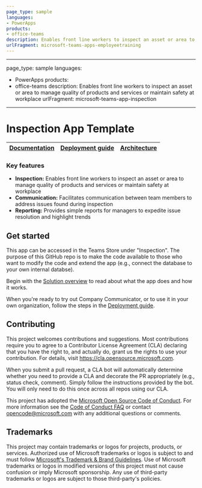 ```yaml
---
page_type: sample
languages:
- PowerApps
products:
- office-teams
description: Enables front line workers to inspect an asset or area to manage quality of products and services or maintain safety at workplace
urlFragment: microsoft-teams-apps-employeetraining
---
```


---
page_type: sample
languages:
- PowerApps
products:
- office-teams
description: Enables front line workers to inspect an asset or area to manage quality of products and services or maintain safety at workplace
urlFragment: microsoft-teams-app-inspection
---

# Inspection App Template

| [Documentation](https://github.com/OfficeDev/microsoft-teams-apps-inspection/wiki/Documentation) | [Deployment guide](https://github.com/OfficeDev/microsoft-teams-apps-inspection/wiki/Deployment-Guide) | [Architecture](https://github.com/OfficeDev/microsoft-teams-apps-inspection/wiki/Architecture) |
| ---- | ---- | ---- |

### Key features
* **Inspection:** Enables front line workers to inspect an asset or area to manage quality of products and services or maintain safety at workplace
* **Communication:** Facilitates communication between team members to address issues found during inspection
* **Reporting:** Provides simple reports for managers to expedite issue resolution and highlight trends

## Get started
This app can be accessed in the Teams Store under "Inspection". The purpose of this GitHub repo is to make the code available to those who want to modify the code and extend the app (e.g., connect the database to your own internal databse).

Begin with the [Solution overview](https://github.com/OfficeDev/microsoft-teams-apps-inspection/wiki/Documentation) to read about what the app does and how it works.

When you're ready to try out Company Communicator, or to use it in your own organization, follow the steps in the [Deployment guide](https://github.com/OfficeDev/microsoft-teams-apps-inspection/wiki/Deployment-Guide).

## Contributing

This project welcomes contributions and suggestions.  Most contributions require you to agree to a
Contributor License Agreement (CLA) declaring that you have the right to, and actually do, grant us
the rights to use your contribution. For details, visit https://cla.opensource.microsoft.com.

When you submit a pull request, a CLA bot will automatically determine whether you need to provide
a CLA and decorate the PR appropriately (e.g., status check, comment). Simply follow the instructions
provided by the bot. You will only need to do this once across all repos using our CLA.

This project has adopted the [Microsoft Open Source Code of Conduct](https://opensource.microsoft.com/codeofconduct/).
For more information see the [Code of Conduct FAQ](https://opensource.microsoft.com/codeofconduct/faq/) or
contact [opencode@microsoft.com](mailto:opencode@microsoft.com) with any additional questions or comments.

## Trademarks

This project may contain trademarks or logos for projects, products, or services. Authorized use of Microsoft 
trademarks or logos is subject to and must follow 
[Microsoft's Trademark & Brand Guidelines](https://www.microsoft.com/en-us/legal/intellectualproperty/trademarks/usage/general).
Use of Microsoft trademarks or logos in modified versions of this project must not cause confusion or imply Microsoft sponsorship.
Any use of third-party trademarks or logos are subject to those third-party's policies.
